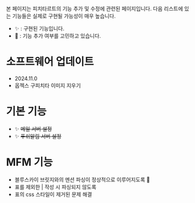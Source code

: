 본 페이지는 피치타르트의 기능 추가 및 수정에 관련된 페이지입니다. 다음 리스트에 있는 기능들은 실제로 구현될 가능성이 매우 높습니다.

* ✨ : 구현된 기능입니다.
* 💬 : 기능 추가 여부를 고민하고 있습니다.

# 소프트웨어 업데이트

* 2024.11.0
* 옵젝스 구피치타 이미지 지우기

# 기본 기능

* ✨ ~~메일 서버 설정~~
* ✨ ~~푸쉬알림 서버 설정~~

# MFM 기능

* 블루스카이 브릿지와의 멘션 파싱이 정상적으로 이루어지도록 💬
* 표를 제외한 | 작성 시 파싱되지 않도록
* 표의 css 스타일이 제거된 문제 해결